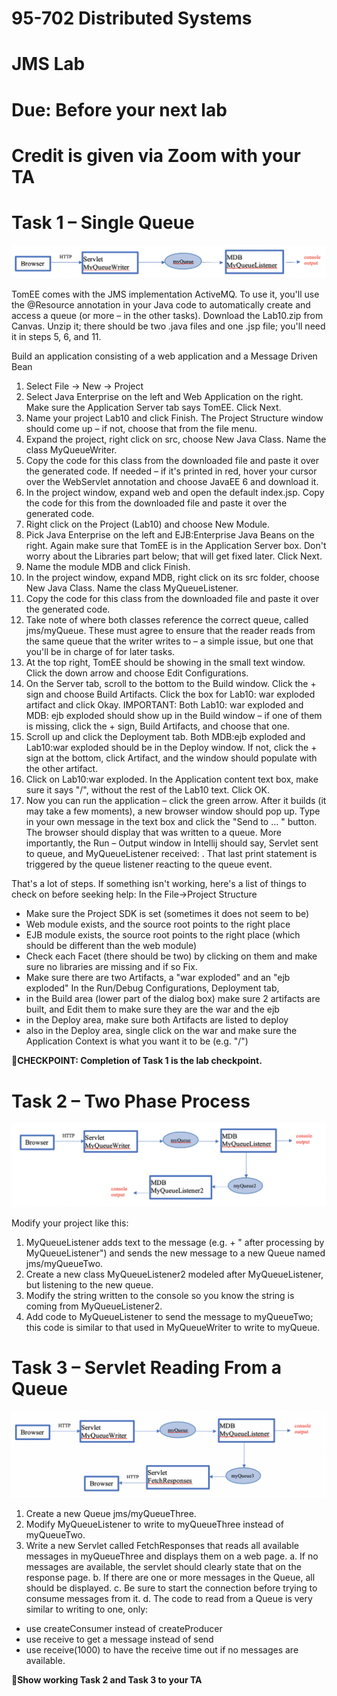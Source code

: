 # 95-702 Distributed Systems
# JMS Lab
# Due: Before your next lab
# Credit is given via Zoom with your TA

# Task 1 – Single Queue

![Task 1 Flow](https://github.com/CMU-Heinz-95702/lab10-JMS/blob/master/task1.png)        

TomEE comes with the JMS implementation ActiveMQ. To use it, you'll use the @Resource annotation in your Java code to automatically create and access a queue (or more – in the other tasks).  Download the Lab10.zip from Canvas. Unzip it; there should be two .java files and one .jsp file; you'll need it in steps 5, 6, and 11.

Build an application consisting of a web application and a Message Driven Bean
1. Select File -> New -> Project
2. Select Java Enterprise on the left and Web Application on the right. Make sure the Application Server tab says TomEE.   Click Next.
3. Name your project Lab10 and click Finish. The Project Structure window should come up – if not, choose that from the file menu.
4. Expand the project, right click on src, choose New Java Class. Name the class MyQueueWriter.
5. Copy the code for this class from the downloaded file and paste it over the generated code. If needed – if it's printed in red, hover your cursor over the WebServlet annotation and choose JavaEE 6 and download it.
6. In the project window, expand web and open the default index.jsp. Copy the code for this from the downloaded file and paste it over the generated code.
7. Right click on the Project (Lab10) and choose New Module.
8. Pick Java Enterprise on the left and EJB:Enterprise Java Beans on the right. Again make sure that TomEE is in the Application Server box. Don't worry about the Libraries part below; that will get fixed later. Click Next.
9. Name the module MDB and click Finish.
10. In the project window, expand MDB, right click on its src folder, choose New Java Class. Name the class MyQueueListener.
11. Copy the code for this class from the downloaded file and paste it over the generated code.
12. Take note of where both classes reference the correct queue, called jms/myQueue. These must agree to ensure that the reader reads from the same queue that the writer writes to – a simple issue, but one that you'll be in charge of for later tasks.
13. At the top right, TomEE should be showing in the small text window. Click the down arrow and choose Edit Configurations.
14. On the Server tab, scroll to the bottom to the Build window. Click the + sign and choose Build Artifacts. Click the box for Lab10: war exploded artifact and click Okay. IMPORTANT: Both Lab10: war exploded and MDB: ejb exploded should show up in the Build window – if one of them is missing, click the + sign, Build Artifacts, and choose that one.
15. Scroll up and click the Deployment tab. Both MDB:ejb exploded and Lab10:war exploded should be in the Deploy window. If not, click the + sign at the bottom, click Artifact, and the window should populate with the other artifact.
16. Click on Lab10:war exploded. In the Application content text box, make sure it says "/", without the rest of the Lab10 text. Click OK.
17. Now you can run the application – click the green arrow. After it builds (it may take a few moments), a new browser window should pop up. Type in your own message in the text box and click the "Send to … " button. The browser should display that <your message> was written to a queue. More importantly, the Run – Output window in Intellij should say, Servlet sent <your message> to queue, and MyQueueListener received: <your message>. That last print statement is triggered by the queue listener reacting to the queue event.

That's a lot of steps. If something isn't working, here's a list of things to check on before seeking help:
In the File->Project Structure
  - Make sure the Project SDK is set (sometimes it does not seem to be)
  - Web module exists, and the source root points to the right place
  - EJB module exists, the source root points to the right place (which should be different than the web module)
  - Check each Facet (there should be two) by clicking on them and make sure no libraries are missing and if so Fix.
  - Make sure there are two Artifacts, a "war exploded" and an "ejb exploded"
In the Run/Debug Configurations, Deployment tab,
   - in the Build area (lower part of the dialog box) make sure 2 artifacts are built, and Edit them to make sure they are the war and the ejb
   - in the Deploy area, make sure both Artifacts are listed to deploy
   - also in the Deploy area, single click on the war and make sure the Application Context is what you want it to be (e.g. "/")

:checkered_flag:**CHECKPOINT: Completion of Task 1 is the lab checkpoint.**


# Task 2 – Two Phase Process

![Task 2 Flow](https://github.com/CMU-Heinz-95702/lab10-JMS/blob/master/task2.png)

Modify your project like this:
1. MyQueueListener adds text to the message (e.g. <received text> + " after processing by MyQueueListener") and sends the new message to a new Queue named jms/myQueueTwo.
2. Create a new class MyQueueListener2 modeled after MyQueueListener, but listening to the new queue.
3. Modify the string written to the console so you know the string is coming from MyQueueListener2.
4. Add code to MyQueueListener to send the message to myQueueTwo; this code is similar to that used in MyQueueWriter to write to myQueue.

# Task 3 – Servlet Reading From a Queue

![Task 3 Flow](https://github.com/CMU-Heinz-95702/lab10-JMS/blob/master/task3.png)

1. Create a new Queue jms/myQueueThree.
2. Modify MyQueueListener to write to myQueueThree instead of myQueueTwo.
3. Write a new Servlet called FetchResponses that reads all available messages in myQueueThree and displays them on a web page.
a. If no messages are available, the servlet should clearly state that on the response page.
b. If there are one or more messages in the Queue, all should be displayed.
c. Be sure to start the connection before trying to consume messages from it.
d. The code to read from a Queue is very similar to writing to one, only:
- use createConsumer instead of createProducer
- use receive to get a message instead of send
- use receive(1000) to have the receive time out if no messages are available.

:checkered_flag:**Show working Task 2 and Task 3 to your TA**
